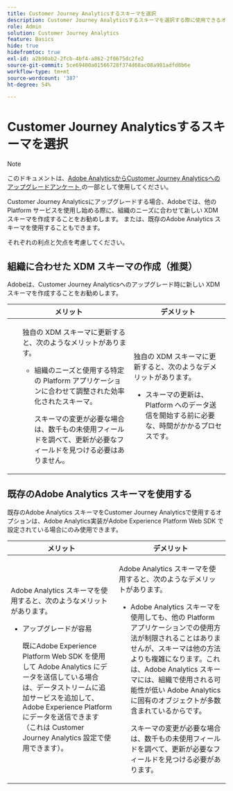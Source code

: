 ```yaml
---
title: Customer Journey Analyticsするスキーマを選択
description: Customer Journey Analyticsするスキーマを選択する際に使用できるオプションと、それぞれの長所と短所について説明します
role: Admin
solution: Customer Journey Analytics
feature: Basics
hide: true
hidefromtoc: true
exl-id: a2b90ab2-2fcb-4bf4-a862-2f0675dc2fe2
source-git-commit: 5ce69400a01566728f374d68ac08a981adfd8b6e
workflow-type: tm+mt
source-wordcount: '387'
ht-degree: 54%

---
```


# Customer Journey Analyticsするスキーマを選択

>[!NOTE]
>
>このドキュメントは、[Adobe AnalyticsからCustomer Journey Analyticsへのアップグレードアンケート ](https://gigazelle.github.io/cja-ttv/) の一部として使用してください。

<!-- this page exists as the "Learn more" link in the info icons for the options "I am comfortable using my Adobe Analytics schema as a basis" and "I want to use a schema tailored to my organization" -->

Customer Journey Analyticsにアップグレードする場合、Adobeでは、他の Platform サービスを使用し始める際に、組織のニーズに合わせて新しい XDM スキーマを作成することをお勧めします。 または、既存のAdobe Analytics スキーマを使用することもできます。

それぞれの利点と欠点を考慮してください。

## 組織に合わせた XDM スキーマの作成（推奨）

Adobeは、Customer Journey Analyticsへのアップグレード時に新しい XDM スキーマを作成することをお勧めします。

| メリット | デメリット |
|----------|---------|
| <ul><p>独自の XDM スキーマに更新すると、次のようなメリットがあります。</p><ul><li>組織のニーズと使用する特定の Platform アプリケーションに合わせて調整された効率化されたスキーマ。</li><p>スキーマの変更が必要な場合は、数千もの未使用フィールドを調べて、更新が必要なフィールドを見つける必要はありません。</p></ul> | <p>独自の XDM スキーマに更新すると、次のようなデメリットがあります。</p><ul><li>スキーマの更新は、Platform へのデータ送信を開始する前に必要な、時間がかかるプロセスです。</li></ul> |

## 既存のAdobe Analytics スキーマを使用する

既存のAdobe Analytics スキーマをCustomer Journey Analyticsで使用するオプションは、Adobe Analytics実装がAdobe Experience Platform Web SDK で設定されている場合にのみ使用できます。<!-- correct? Or can you do this with an AppMeasurement implementation?-->

| メリット | デメリット |
|----------|---------|
| <p>Adobe Analytics スキーマを使用すると、次のようなメリットがあります。</p><ul><li>アップグレードが容易<p>既にAdobe Experience Platform Web SDK を使用して Adobe Analytics にデータを送信している場合は、データストリームに追加サービスを追加して、Adobe Experience Platform にデータを送信できます（これは Customer Journey Analytics 設定で使用できます）。</p></li></ul> | <p>Adobe Analytics スキーマを使用すると、次のようなデメリットがあります。</p><ul><li>Adobe Analytics スキーマを使用しても、他の Platform アプリケーションでの使用方法が制限されることはありませんが、スキーマは他の方法よりも複雑になります。これは、Adobe Analytics スキーマには、組織で使用される可能性が低い Adobe Analytics に固有のオブジェクトが多数含まれているからです。<p>スキーマの変更が必要な場合は、数千もの未使用フィールドを調べて、更新が必要なフィールドを見つける必要があります。</p></li></ul> |




<!-- Not sure about any of this: 

If you plan to use your Adobe Analytics schema, the following steps are required:

For Adobe Analytics implementations using AppMeasurement:

1. Datastream mapping

For Adobe Analytics implementations using the Web SDK:

1. 



the upgrade steps provided by the [Adobe Analytics to Customer Journey Analytics upgrade questionnaire](https://gigazelle.github.io/cja-ttv/).

If you want to create an XDM schema to use with Customer Journey Analytics, continue with [Create an XDM schema to use with Customer Journey Analytics](/help/getting-started/cja-upgrade/cja-upgrade-schema-create.md).


Tags: (All 3 require data prep mapping. Would need to go into the datastream and map every single field to its appropriate place in XDM. Because whenever you use the data object, it always requires mapping. If you send something in the data object and it doesn't get mapped, the it is permanently lost and can't be recovered.)

1. Shim - Intercepts and instead of sending data to a report suite, it sends it to a Data View. (Data object)

1. Russ special - convert current implementation to a Web SDK implementation - put everything in the data object. 

1. Plop entire data layer into the data object and send that to the datastream. (not documented. Might be the Web SDK docs.)

-->
